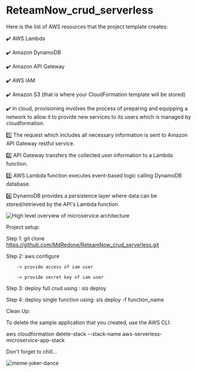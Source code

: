 # ReteamNow_crud_serverless

Here is the list of AWS resources that the project template creates:

✔️ AWS Lambda

✔️ Amazon DynamoDB

✔️ Amazon API Gateway

✔️ AWS IAM

✔️ Amazon S3 (that is where your CloudFormation template will be stored)

✔️ In cloud, provisioning involves the process of preparing and equipping a network to allow it to provide new services to its users which is managed by cloudformation.

1️⃣ The request which includes all necessary information is sent to Amazon API Gateway restful service.

2️⃣ API Gateway transfers the collected user information to a Lambda function.

3️⃣ AWS Lambda function executes event-based logic calling DynamoDB database.

4️⃣ DynamoDB provides a persistence layer where data can be stored/retrieved by the API's Lambda function.


![High level overview of microservice architecture](https://user-images.githubusercontent.com/106739132/199459978-6e7bd1e4-5696-4dc0-a3d9-8e0d1eb19777.jpg)


Project setup: 

Step 1: git clone https://github.com/MdRedone/ReteamNow_crud_serverless.git

Step 2: aws configure

        -> provide access of iam user

        -> provide secret key of iam user

Step 3: deploy full crud using : sls deploy

Step 4: deploy single function using: sls deploy -f function_name


Clean Up:

To delete the sample application that you created, use the AWS CLI:

aws cloudformation delete-stack --stack-name aws-serverless-microservice-app-stack







Don't forget to chill... 




![meme-joker-dance](https://user-images.githubusercontent.com/106739132/199656642-9a5a9928-54d7-4e02-ad0d-685676bba821.png)


